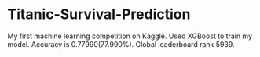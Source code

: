 # Titanic-Survival-Prediction
My first machine learning competition on Kaggle. Used XGBoost to train my model. Accuracy is 0.77990(77.990%). Global leaderboard rank 5939.
